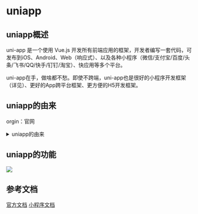 # uniapp

## uniapp概述
uni-app 是一个使用 Vue.js 开发所有前端应用的框架，开发者编写一套代码，可发布到iOS、Android、Web（响应式）、以及各种小程序（微信/支付宝/百度/头条/飞书/QQ/快手/钉钉/淘宝）、快应用等多个平台。

uni-app在手，做啥都不愁。即使不跨端，uni-app也是很好的小程序开发框架（详见）、更好的App跨平台框架、更方便的H5开发框架。


## uniapp的由来
orgin：官网
<details> 
	<summary>uniapp的由来</summary> 
	<pre><code> 
		uni，读 you ni，是统一的意思。

很多人以为小程序是微信先推出的，其实，DCloud才是这个行业的开创者。

DCloud于2012年开始研发小程序技术，优化webview的功能和性能，并加入W3C和HTML5中国产业联盟，推出了HBuilder开发工具，为后续产业化做准备。

2015年，DCloud正式商用了自己的小程序，产品名为“流应用”，它不是B/S模式的轻应用，而是能接近原生功能、性能的App，并且即点即用，第一次使用时可以做到边下载边使用。

为将该技术发扬光大，DCloud将技术标准捐献给工信部旗下的HTML5中国产业联盟，并推进各家流量巨头接入该标准，开展小程序业务。

360手机助手率先接入，在其3.4版本实现应用的秒开运行。

随后DCloud推动大众点评、携程、京东、有道词典、唯品会等众多开发者为流应用平台提供应用。

在2015年9月，DCloud推进微信团队开展小程序业务，演示了流应用的秒开应用、扫码获取应用、分享链接获取应用等众多场景案例，以及分享了webview体验优化的经验。

微信团队经过分析，于2016年初决定上线小程序业务，但其没有接入联盟标准，而是订制了自己的标准。

DCloud持续在业内普及小程序理念，推进各大流量巨头，包括手机厂商，陆续上线类似小程序/快应用等业务。

部分公司接入了联盟标准，但更多公司因利益纷争严重，标准难以统一。

技术是纯粹的，不应该因为商业利益而分裂。开发者面对如此多的私有标准不是一件正确的事情。

造成混乱的局面非DCloud所愿。于是我们决定开发一个免费开源的框架。

既然各巨头无法在标准上达成一致，那么就通过这个框架为开发者抹平各平台差异。

这，就是uni-app的由来。

</code></pre> 
</details>


## uniapp的功能
![](https://gitee.com/leelillian/picgorepo/raw/master/images/uniapp_function.jpg)

## 参考文档
[官方文档](https://uniapp.dcloud.io/)
[小程序文档](https://developers.weixin.qq.com/miniprogram/dev/framework/)
